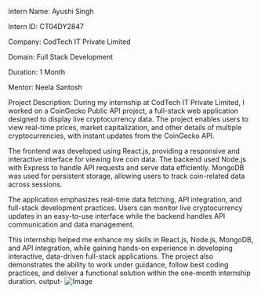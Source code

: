 Intern Name: Ayushi Singh

Intern ID: CT04DY2847

Company: CodTech IT Private Limited

Domain: Full Stack Development

Duration: 1 Month

Mentor: Neela Santosh

Project Description:
During my internship at CodTech IT Private Limited, I worked on a CoinGecko Public API project, a full-stack web application designed to display live cryptocurrency data. The project enables users to view real-time prices, market capitalization, and other details of multiple cryptocurrencies, with instant updates from the CoinGecko API.

The frontend was developed using React.js, providing a responsive and interactive interface for viewing live coin data. The backend used Node.js with Express to handle API requests and serve data efficiently. MongoDB was used for persistent storage, allowing users to track coin-related data across sessions.

The application emphasizes real-time data fetching, API integration, and full-stack development practices. Users can monitor live cryptocurrency updates in an easy-to-use interface while the backend handles API communication and data management.

This internship helped me enhance my skills in React.js, Node.js, MongoDB, and API integration, while gaining hands-on experience in developing interactive, data-driven full-stack applications. The project also demonstrates the ability to work under guidance, follow best coding practices, and deliver a functional solution within the one-month internship duration.
output-
![Image](https://github.com/user-attachments/assets/3e640801-1b33-4dac-85cd-137b7a7dbef7)
